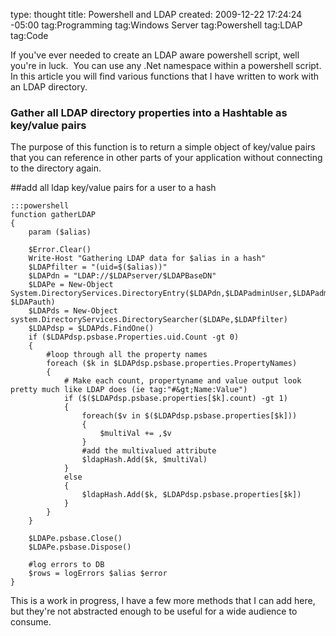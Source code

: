 type: thought
title: Powershell and LDAP
created: 2009-12-22 17:24:24 -05:00
tag:Programming
tag:Windows Server
tag:Powershell
tag:LDAP
tag:Code

If you've ever needed to create an LDAP aware powershell script, well you're in luck.&nbsp; You can use any .Net namespace within a powershell script.&nbsp; In this article you will find various functions that I have written to work with an LDAP directory.

### Gather all LDAP directory properties into a Hashtable as key/value pairs

The purpose of this function is to return a simple object of key/value pairs that you can reference in other parts of your application without connecting to the directory again.

##add all ldap key/value pairs for a user to a hash

	:::powershell
	function gatherLDAP
	{
		param ($alias)

		$Error.Clear()
		Write-Host "Gathering LDAP data for $alias in a hash"
		$LDAPfilter = "(uid=$($alias))"
		$LDAPdn = "LDAP://$LDAPserver/$LDAPBaseDN"
		$LDAPe = New-Object System.DirectoryServices.DirectoryEntry($LDAPdn,$LDAPadminUser,$LDAPadminPass, $LDAPauth)
		$LDAPds = New-Object system.DirectoryServices.DirectorySearcher($LDAPe,$LDAPfilter)
		$LDAPdsp = $LDAPds.FindOne()
		if ($LDAPdsp.psbase.Properties.uid.Count -gt 0)
		{
			#loop through all the property names
			foreach ($k in $LDAPdsp.psbase.properties.PropertyNames)
	        {
	            # Make each count, propertyname and value output look pretty much like LDAP does (ie tag:"#&gt;Name:Value")
				if ($($LDAPdsp.psbase.properties[$k].count) -gt 1)
				{
					foreach($v in $($LDAPdsp.psbase.properties[$k]))
					{
						$multiVal += ,$v
					}
					#add the multivalued attribute
					$ldapHash.Add($k, $multiVal)
				}
				else
				{
					$ldapHash.Add($k, $LDAPdsp.psbase.properties[$k])
				}
	        }
		}

		$LDAPe.psbase.Close()
		$LDAPe.psbase.Dispose()

		#log errors to DB
		$rows = logErrors $alias $error
	}


This is a work in progress, I have a few more methods that I can add here, but they're not abstracted enough to be useful for a wide audience to consume.